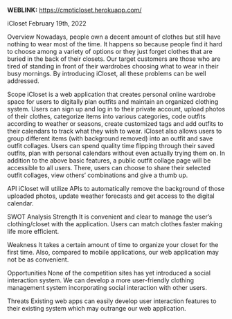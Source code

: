 **WEBLINK:** https://cmpticloset.herokuapp.com/

iCloset February 19th, 2022

Overview Nowadays, people own a decent amount of clothes but still have nothing to wear most of the time. It happens so because people find it hard to choose among a variety of options or they just forget clothes that are buried in the back of their closets. Our target customers are those who are tired of standing in front of their wardrobes choosing what to wear in their busy mornings. By introducing iCloset, all these problems can be well addressed.

Scope iCloset is a web application that creates personal online wardrobe space for users to digitally plan outfits and maintain an organized clothing system. Users can sign up and log in to their private account, upload photos of their clothes, categorize items into various categories, code outfits according to weather or seasons, create customized tags and add outfits to their calendars to track what they wish to wear. iCloset also allows users to group different items (with background removed) into an outfit and save outfit collages. Users can spend quality time flipping through their saved outfits, plan with personal calendars without even actually trying them on. In addition to the above basic features, a public outfit collage page will be accessible to all users. There, users can choose to share their selected outfit collages, view others’ combinations and give a thumb up.

API iCloset will utilize APIs to automatically remove the background of those uploaded photos, update weather forecasts and get access to the digital calendar.

SWOT Analysis Strength It is convenient and clear to manage the user’s clothing/closet with the application. Users can match clothes faster making life more efficient.

Weakness It takes a certain amount of time to organize your closet for the first time. Also, compared to mobile applications, our web application may not be as convenient.

Opportunities None of the competition sites has yet introduced a social interaction system. We can develop a more user-friendly clothing management system incorporating social interaction with other users.

Threats Existing web apps can easily develop user interaction features to their existing system which may outrange our web application.

